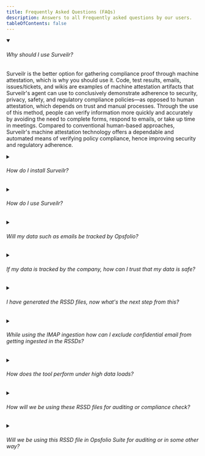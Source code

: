 ```yaml
---
title: Frequently Asked Questions (FAQs)
description: Answers to all Frequently asked questions by our users.
tableOfContents: false
---
```



<details class="details" open>

<summary class="faq">
<h6>Why should I use Surveilr?</h6>
</summary>

<p>Surveilr is the better option for gathering compliance proof through machine
attestation, which is why you should use it. Code, test results, emails,
issues/tickets, and wikis are examples of machine attestation artifacts that
Surveilr's agent can use to conclusively demonstrate adherence to security,
privacy, safety, and regulatory compliance policies—as opposed to human
attestation, which depends on trust and manual processes. Through the use of
this method, people can verify information more quickly and accurately by
avoiding the need to complete forms, respond to emails, or take up time in
meetings. Compared to conventional human-based approaches, Surveilr's machine
attestation technology offers a dependable and automated means of verifying
policy compliance, hence improving security and regulatory adherence.</p>

</details>

<details class="details">

<summary class="faq"><h6>How do I install Surveilr?</h6></summary>

<p>We have provided a detailed guide on how to install `surveilr` on your machine
(Linux, Windows, and MacOS ), find it <a href="/surveilr/how-to/installation">here</a>.</p>

</details>

<details class="details">

<summary class="faq"><h6>How do I use Surveilr?</h6></summary>

<p>We have provided a comprehensive guide on how surveilr can be used to gather
machine-attested compliance evidences from different Work Product Artifacts
(WPAs) across a wide variety of disciplines. Here's an example of how
<a href="/surveilr/disciplines/software-engineer">software engineers</a> make use of
surveilr.</p>

</details>

<details class="details">

<summary class="faq"><h6>Will my data such as emails be tracked by Opsfolio?</h6></summary>

<p>No, Opsfolio does not track personal information, including emails, at any point
in time. All data processed by Surveilr is stored in a Resource Surveillance
State Database <a href="/surveilr/reference/concepts/resource-surveillance#rssd">(RSSD)</a>
that is stored locally on the client's machine, and not connected to any of our
cloud databases.</p>

</details>

<details class="details">

<summary class="faq"><h6>If my data is tracked by the company, how can I trust that my data is safe?</h6></summary>

<p>We do not track your data, so you can be rest assured your data is safe.</p>

</details>

<details class="details">

<summary class="faq"><h6>I have generated the RSSD files, now what's the next step from this?</h6></summary>

<p>The next step is to navigate to the <a href="/surveilr/disciplines/software-engineer">disciplines and WPAs</a> page, choose your discipline, and see various ways you can extract machine-attested compliance evidences from the RSSD using SQL, depending on the <a href=/surveilr/reference/concepts/work-product-artifacts">Work Product Artifact (WPA)</a>. Here's an example of how
<a href="/surveilr/disciplines/software-engineer">software engineers</a> extract compliance evidences from the <a href="/surveilr/reference/concepts/resource-surveillance">RSSD</a> file.</p>

</details>

<details class="details">

<summary class="faq"><h6>While using the IMAP ingestion how can I exclude confidential email from getting ingested in the RSSDs?</h6></summary>

<p>Specific emails boxes are authorized via credentials that you supply. Usually, operational emails are sent to individual purpose-specific mailboxes (not personal) so if you can segregate by mailbox then no confidential emails will ever be ingested. If you have a mailbox which might have mixed content, we have filters that allow you to only pick up emails using regular expressions and search expressions to match specific content only.</p>

</details>


<details class="details">

<summary class="faq"><h6>How does the tool perform under high data loads?</h6></summary>

<p>It performs very well with full horizontal and vertical scaling capabilities. Many workloads are performed offline with very low CPU, memory, and I/O impacts.</p>

</details>

<details class="details">

<summary class="faq"><h6>How will we be using these RSSD files for auditing or compliance check?</h6></summary>

<p>How the RSSD files will be used for auditing and compliance check is dependent on various disciplines and the their policies. To get started,  navigate to the <a href="/surveilr/disciplines/software-engineer">disciplines and WPAs</a> page, choose your discipline, and see various ways you can extract machine-attested compliance evidences from the RSSD using SQL, depending on the <a href=/surveilr/reference/concepts/work-product-artifacts">Work Product Artifact (WPA)</a>. Here's an example of how
<a href="/surveilr/disciplines/software-engineer">software engineers</a> extract compliance evidences from the <a href="/surveilr/reference/concepts/resource-surveillance">RSSD</a> file.</p>

</details>

<details class="details">

<summary class="faq"><h6>Will we be using this RSSD file in Opsfolio Suite for auditing or in some other way?</h6></summary>

<p>Yes, RSSDs are used for auditing in Opsfolio Suite but because they are simple SQLite databases they can also be used for anything else your company would like.</p>

</details>

